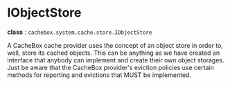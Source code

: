 # IObjectStore

**class** : `cachebox.system.cache.store.IObjectStore`

A CacheBox cache provider uses the concept of an object store in order to, well, store its cached objects. This can be anything as we have created an interface that anybody can implement and create their own object storages. Just be aware that the CacheBox provider's eviction policies use certain methods for reporting and evictions that MUST be implemented.

